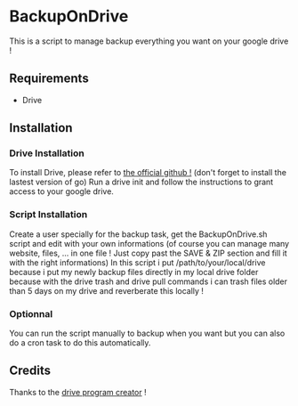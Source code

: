 # BackupOnDrive
This is a script to manage backup everything you want on your google drive !

## Requirements
- Drive

## Installation
### Drive Installation
To install Drive, please refer to [the official github !](https://github.com/odeke-em/drive) (don't forget to install the lastest version of go)
Run a drive init and follow the instructions to grant access to your google drive.

### Script Installation
Create a user specially for the backup task, get the BackupOnDrive.sh script and edit with your own informations (of course you can manage many website, files, ... in one file ! Just copy past the SAVE & ZIP section and fill it with the right informations)
In this script i put /path/to/your/local/drive because i put my newly backup files directly in my local drive folder because with the drive trash and drive pull commands i can trash files older than 5 days on my drive and reverberate this locally !

### Optionnal
You can run the script manually to backup when you want but you can also do a cron task to do this automatically.

## Credits
Thanks to the [drive program creator](https://github.com/odeke-em/drive) !

